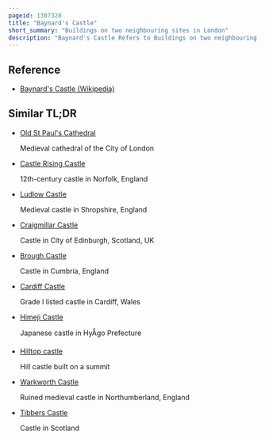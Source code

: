 ```yaml
---
pageid: 1307328
title: "Baynard's Castle"
short_summary: "Buildings on two neighbouring sites in London"
description: "Baynard's Castle Refers to Buildings on two neighbouring Sites in the City of London between Blackfriars Station and St Paul's cathedral. The first was a norman Fortification built by Ralph Baynard 1st feudal Baron of little Dunmow in Essex and demolished in 1213 by king John. The Second was a medieval Palace built a short Distance to the South-East and later extended but mostly destroyed in the great Fire of London in 1666. According to Sir Walter Besant there was no House more interesting than that."
---
```


## Reference

- [Baynard's Castle (Wikipedia)](https://en.wikipedia.org/?curid=1307328)

## Similar TL;DR

- [Old St Paul's Cathedral](/tldr/en/old-st-pauls-cathedral)

  Medieval cathedral of the City of London

- [Castle Rising Castle](/tldr/en/castle-rising-castle)

  12th-century castle in Norfolk, England

- [Ludlow Castle](/tldr/en/ludlow-castle)

  Medieval castle in Shropshire, England

- [Craigmillar Castle](/tldr/en/craigmillar-castle)

  Castle in City of Edinburgh, Scotland, UK

- [Brough Castle](/tldr/en/brough-castle)

  Castle in Cumbria, England

- [Cardiff Castle](/tldr/en/cardiff-castle)

  Grade I listed castle in Cardiff, Wales

- [Himeji Castle](/tldr/en/himeji-castle)

  Japanese castle in HyÅgo Prefecture

- [Hilltop castle](/tldr/en/hilltop-castle)

  Hill castle built on a summit

- [Warkworth Castle](/tldr/en/warkworth-castle)

  Ruined medieval castle in Northumberland, England

- [Tibbers Castle](/tldr/en/tibbers-castle)

  Castle in Scotland

